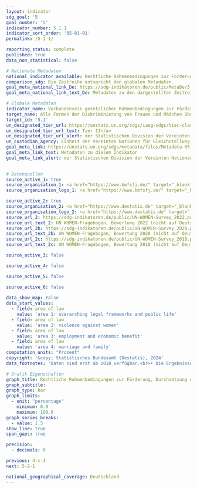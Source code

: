 ```yaml
---
layout: indicator    
sdg_goal: '5'    
goal_number: '5'    
indicator_number: 5.1.1    
indicator_sort_order: '05-01-01'    
permalink: /5-1-1/    

reporting_status: complete    
published: true    
data_non_statistical: false    

# Nationale Metadaten    
national_indicator_available: Rechtliche Rahmenbedingungen zur Förderung, Durchsetzung und Überwachung der Gleichstellung der Geschlechter    
comparison_sdg: Die Zeitreihe entspricht den globalen Metadaten.    
goal_meta_national_link_De: https://sdg-indikatoren.de/public/MetaDe/5.1.1.pdf
goal_meta_national_link_text_De: Metadaten zu den dargestellten Zeitreihen    

# Globale Metadaten    
indicator_name: Vorhandensein gesetzlicher Rahmenbedingungen zur Förderung, Durchsetzung und Überwachung der Gleichstellung und der Nichtdiskriminierung aufgrund des Geschlechts    
target_name: Alle Formen der Diskriminierung von Frauen und Mädchen überall auf der Welt beenden    
target_id: '5.1'    
un_designated_tier_url: https://unstats.un.org/sdgs/iaeg-sdgs/tier-classification/'    
un_designated_tier_url_text: Tier II</a>    
un_designated_tier_url_alert: der Statistischen Division der Vereinten Nationen    
un_custodian_agency: Einheit der Vereinten Nationen für Gleichstellung und Ermächtigung der Frauen (UN Women)<br>Weltbank (WB)<br>Organisation für wirtschaftliche Zusammenarbeit und Entwicklung (OECD) Zentrum für Entwicklung    
goal_meta_link: https://unstats.un.org/sdgs/metadata/files/Metadata-05-01-01.pdf    
goal_meta_link_text: Metadaten zu diesem Indikator    
goal_meta_link_alert: der Statistischen Division der Vereinten Nationen    
    

# Datenquellen
source_active_1: true
source_organisation_1: <a href="https://www.bmfsfj.de/" target="_blank" onclick="return confirm_alert('des Bundesministeriums für Familie, Senioren, Frauen und Jugend','De');"> Bundesministerium für Familie, Senioren, Frauen und Jugend (BMFSFJ) </a>
source_organisation_logo_1: <a href="https://www.bmfsfj.de/" target="_blank" onclick="return confirm_alert('des Bundesministeriums für Familie, Senioren, Frauen und Jugend','De');"><img src="https://sdg-indikatoren.de/public/OrgImgDe/bmfsfj.png" alt="Logo bmfsfj" style="height:60px; width:148px"/></a>

source_active_2: true
source_organisation_2: <a href="https://www.destatis.de" target="_blank"> Statistisches Bundesamt (Destatis) </a>
source_organisation_logo_2: <a href="https://www.destatis.de" target="_blank"><img src="https://sdg-indikatoren.de/public/OrgImgDe/destatis.png" alt="Logo destatis" style="height:60px; width:148px"/></a>
source_url_2: https://sdg-indikatoren.de/public/UN-WOMEN-Survey_2022.pdf
source_url_text_2: UN WOMEN-Fragebogen, Bewertung 2022 (nicht auf Deutsch verfügbar)
source_url_2b: https://sdg-indikatoren.de/public/UN-WOMEN-Survey_2020.pdf
source_url_text_2b: UN WOMEN-Fragebogen, Bewertung 2020 (nicht auf Deutsch verfügbar)
source_url_2c: https://sdg-indikatoren.de/public/UN-WOMEN-Survey_2018.pdf
source_url_text_2c: UN WOMEN-Fragebogen, Bewertung 2018 (nicht auf Deutsch verfügbar)

source_active_3: false

source_active_4: false

source_active_5: false

source_active_6: false
    
data_show_map: False    
data_start_values: 
  - field: area of law
    value: 'area 1: overarching legal frameworks and public life'
  - field: area of law
    value: 'area 2: violence against women'
  - field: area of law
    value: 'area 3: employment and economic benefit'
  - field: area of law
    value: 'area 4: marriage and family'    
computation_units: "Prozent"    
copyright: '&copy; Statistisches Bundesamt (Destatis), 2024'    
data_footnotes: 'Daten sind erst ab 2018 verfügbar.<br>• Die Ergebnisse ab 2022 sind nur eingeschränkt mit den Vorjahren vergleichbar. Weiterführende Informationen siehe "3. Beschreibung der Daten" in den nationalen Metadaten.'    

# Grafik Eigenschaften    
graph_title: Rechtliche Rahmenbedingungen zur Förderung, Durchsetzung und Überwachung der Gleichstellung der Geschlechter
graph_subtitle:     
graph_type: bar    
graph_limits:
  - unit: "percentage"
    minimum: 0.0
    maximum: 100.0
graph_series_breaks:
  - value: 1.5
show_line: true
span_gaps: true

precision:
  - decimals: 0    

previous: 4-c-1    
next: 5-2-1    

national_geographical_coverage: Deutschland    
---
```


<span></span>